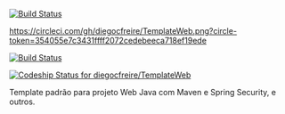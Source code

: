 [![Build Status](https://travis-ci.org/diegocfreire/TemplateWeb.svg?branch=master)](https://travis-ci.org/diegocfreire/TemplateWeb)

https://circleci.com/gh/diegocfreire/TemplateWeb.png?circle-token=354055e7c3431ffff2072cedebeeca718ef19ede

[![Build Status](http://circleci-badges-max.herokuapp.com/img/diegocfreire/TemplateWeb?token=)](https://circleci.com/gh/diegocfreire/TemplateWeb)

[ ![Codeship Status for diegocfreire/TemplateWeb](https://codeship.com/projects/e45154a0-7cef-0133-7f1d-0ec22a34c17f/status?branch=master)](https://codeship.com/projects/120102)

Template padrão para projeto Web Java com Maven e Spring Security, e outros.
